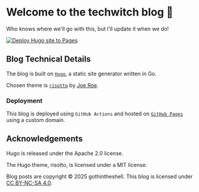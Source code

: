 # Welcome to the techwitch blog 👾

Who knows where we'll go with this, but I'll update it when we do!

[![Deploy Hugo site to Pages](https://github.com/gothintheshell/techwitch/actions/workflows/hugo.yaml/badge.svg)](https://github.com/gothintheshell/techwitch/actions/workflows/hugo.yaml)

## Blog Technical Details

The blog is built on [`Hugo`][Hugo], a static site generator written in Go. 

Chosen theme is [`risotto`][risotto] by [Joe Roe]. 

### Deployment

This blog is deployed using `GitHub Actions` and hosted on [`GitHub Pages`][GitHub Pages] using a custom domain. 

## Acknowledgements
Hugo is released under the Apache 2.0 license.

The Hugo theme, risotto, is licensed under a MIT license. 

Blog posts are copyright © 2025 gothintheshell. This blog is licensed under [CC BY-NC-SA 4.0].

[Hugo]: https://gohugo.io/
[risotto]: https://themes.gohugo.io/themes/risotto/
[Joe Roe]: https://github.com/joeroe/
[GitHub Pages]: https://docs.github.com/en/pages/getting-started-with-github-pages/what-is-github-pages
[CC BY-NC-SA 4.0]: https://creativecommons.org/licenses/by-nc-sa/4.0/?